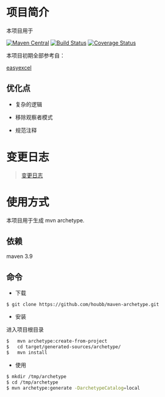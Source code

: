 # 项目简介

本项目用于

[![Maven Central](https://maven-badges.herokuapp.com/maven-central/com.github.houbb/${artifactId}/badge.svg)](http://mvnrepository.com/artifact/com.github.houbb/${artifactId})
[![Build Status](https://www.travis-ci.org/houbb/${artifactId}.svg?branch=master)](https://www.travis-ci.org/houbb/${artifactId}?branch=master)
[![Coverage Status](https://coveralls.io/repos/github/houbb/${artifactId}/badge.svg?branch=master)](https://coveralls.io/github/houbb/${artifactId}?branch=master)


本项目初期全部参考自：

[easyexcel](https://github.com/alibaba/easyexcel)

## 优化点

- 复杂的逻辑

- 移除观察者模式

- 规范注释

# 变更日志

> [变更日志](doc/CHANGELOG.md)

# 使用方式

本项目用于生成 mvn archetype.

## 依赖

maven 3.9

## 命令

- 下载

```ch
$ git clone https://github.com/houbb/maven-archetype.git
```

- 安装

进入项目根目录

```sh
$   mvn archetype:create-from-project
$   cd target/generated-sources/archetype/
$   mvn install
```

- 使用

```sh
$ mkdir /tmp/archetype
$ cd /tmp/archetype
$ mvn archetype:generate -DarchetypeCatalog=local
```



